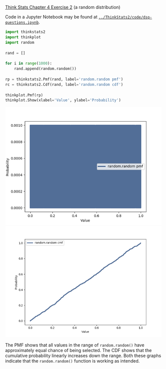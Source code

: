 [Think Stats Chapter 4 Exercise 2](http://greenteapress.com/thinkstats2/html/thinkstats2005.html#toc41) (a random distribution)

Code in a Jupyter Notebook may be found at [`../ThinkStats2/code/dsp-questions.ipynb`](../ThinkStats2/code/dsp-questions.ipynb).

```python
import thinkstats2
import thinkplot
import random

rand = []

for i in range(1000):
    rand.append(random.random())
    
rp = thinkstats2.Pmf(rand, label='random.random pmf')
rc = thinkstats2.Cdf(rand, label='random.random cdf')

thinkplot.Pmf(rp)
thinkplot.Show(xlabel='Value', ylabel='Probability')
```
![pmf](randpmf.png)
![cdf](randcdf.png)

The PMF shows that all values in the range of `random.random()` have approximately equal chance of being selected. The CDF shows that the cumulative probability linearly increases down the range. Both these graphs indicate that the `random.random()` function is working as intended.
